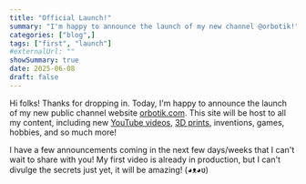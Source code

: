 ```yaml
---
title: "Official Launch!"
summary: "I'm happy to announce the launch of my new channel @orbotik!"
categories: ["blog",]
tags: ["first", "launch"]
#externalUrl: ""
showSummary: true
date: 2025-06-08
draft: false
---
```


Hi folks! Thanks for dropping in. Today, I'm happy to announce the launch of my new public channel website [orbotik.com](https://orbotik.com). This site will be host to all my content, including new [YouTube videos](https://youtube.com/orbotik), [3D prints](https://makerworld.com/en/@orbotik), inventions, games, hobbies, and so much more!

I have a few announcements coming in the next few days/weeks that I can't wait to share with you! My first video is already in production, but I can't divulge the secrets just yet, it will be amazing! (◕ᴥ◕ʋ)